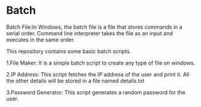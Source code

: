 # Batch

Batch File:In Windows, the batch file is a file that stores commands in a serial order. Command line interpreter takes the file as an input and executes in the same order.

This repository contains some basic batch scripts.

1.File Maker: It is a simple batch script to create any type of file on windows.

2.IP Address: This script fetches the IP address of the user and print it. All the other details will be stored in a file named details.txt

3.Password Generator: This script generates a random password for the user.



